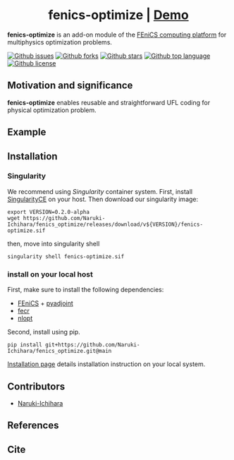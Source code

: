 <h1 align=center>fenics-optimize | <a href="https://fenics-optimize.naruki-ichihara.com/" rel="nofollow">Demo</a></h1>

<!-- # Short Description -->

**fenics-optimize** is an add-on module of the [FEniCS computing platform](https://fenicsproject.org/) for multiphysics optimization problems. 

<!-- # Badges -->

[![Github issues](https://img.shields.io/github/issues/Naruki-Ichihara/fenics_optimize?style=for-the-badge&logo=appveyor)](https://github.com/Naruki-Ichihara/fenics-optimize/issues)
[![Github forks](https://img.shields.io/github/forks/Naruki-Ichihara/fenics_optimize?style=for-the-badge&logo=appveyor)](https://github.com/Naruki-Ichihara/fenics-optimize/network/members)
[![Github stars](https://img.shields.io/github/stars/Naruki-Ichihara/fenics_optimize?style=for-the-badge&logo=appveyor)](https://github.com/Naruki-Ichihara/fenics-optimize/stargazers)
[![Github top language](https://img.shields.io/github/languages/top/Naruki-Ichihara/fenics_optimize?style=for-the-badge&logo=appveyor)](https://github.com/Naruki-Ichihara/fenics-optimize/)
[![Github license](https://img.shields.io/github/license/Naruki-Ichihara/fenics_optimize?style=for-the-badge&logo=appveyor)](https://github.com/Naruki-Ichihara/fenics-optimize/)

## Motivation and significance

**fenics-optimize** enables reusable and straightforward UFL coding for physical optimization problem.

## Example

## Installation
### Singularity

We recommend using *Singularity* container system. First, install [SingularityCE](https://sylabs.io/singularity) on your host.
Then download our singularity image:
```
export VERSION=0.2.0-alpha
wget https://github.com/Naruki-Ichihara/fenics_optimize/releases/download/v${VERSION}/fenics-optimize.sif
```
then, move into singularity shell
```
singularity shell fenics-optimize.sif
```

### install on your local host
First, make sure to install the following dependencies:

* [FEniCS](https://fenicsproject.org/) + [pyadjoint](https://github.com/dolfin-adjoint/pyadjoint)
* [fecr](https://github.com/IvanYashchuk/fecr)
* [nlopt](https://github.com/stevengj/nlopt/)

Second, install using pip.
```
pip install git+https://github.com/Naruki-Ichihara/fenics_optimize.git@main
```

[Installation page](https://github.com/Naruki-Ichihara/fenics_optimize/blob/main/INSTALL.md) details installation instruction on your local system.

## Contributors

- [Naruki-Ichihara](https://github.com/Naruki-Ichihara)

## References
## Cite
